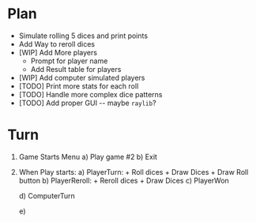 # Plan

* Simulate rolling 5 dices and print points 
* Add Way to reroll dices
* [WIP] Add More players
    + Prompt for player name
    + Add Result table for players
* [WIP] Add computer simulated players
* [TODO] Print more stats for each roll
* [TODO] Handle more complex dice patterns
* [TODO] Add proper GUI -- maybe `raylib`?


# Turn

1. Game Starts Menu 
    a) Play game #2
    b) Exit 
2. When Play starts:
    a) PlayerTurn:
        + Roll dices
        + Draw Dices
        + Draw Roll button
    b) PlayerReroll:
        + Reroll dices
        + Draw Dices
    c) PlayerWon

    d) ComputerTurn

    e) 



